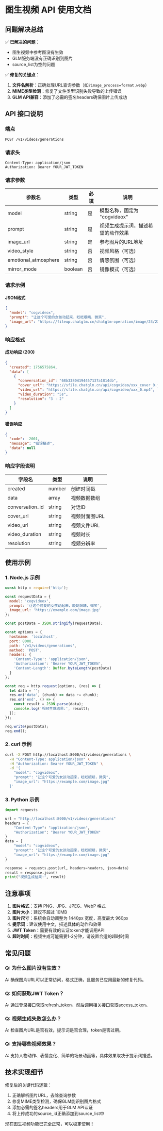 # 图生视频 API 使用文档

## 问题解决总结

✅ **已解决的问题**：
- 图生视频中参考图没有生效
- GLM服务端没有正确识别到图片
- source_list为空的问题

✅ **修复的关键点**：
1. **文件名解析**：正确处理URL查询参数（如`?image_process=format,webp`）
2. **MIME类型检测**：修复了文件类型识别失败导致的上传错误
3. **GLM API兼容**：添加了必需的签名headers确保图片上传成功

## API 接口说明

### 端点
```
POST /v1/videos/generations
```

### 请求头
```
Content-Type: application/json
Authorization: Bearer YOUR_JWT_TOKEN
```

### 请求参数

| 参数名 | 类型 | 必填 | 说明 |
|--------|------|------|------|
| model | string | 是 | 模型名称，固定为 "cogvideox" |
| prompt | string | 是 | 视频生成提示词，描述希望的动作效果 |
| image_url | string | 是 | 参考图片的URL地址 |
| video_style | string | 否 | 视频风格（可选） |
| emotional_atmosphere | string | 否 | 情感氛围（可选） |
| mirror_mode | boolean | 否 | 镜像模式（可选） |

### 请求示例

#### JSON格式
```json
{
  "model": "cogvideox",
  "prompt": "让这个可爱的女孩动起来，眨眨眼睛，微笑",
  "image_url": "https://fileup.chatglm.cn/chatglm-operation/image/23/2301478ca0.png?image_process=format,webp"
}
```

### 响应格式

#### 成功响应 (200)
```json
{
  "created": 1756575864,
  "data": [
    {
      "conversation_id": "68b33804194457137a1814db",
      "cover_url": "https://sfile.chatglm.cn/api/cogvideo/xxx_cover_0.jpeg",
      "video_url": "https://sfile.chatglm.cn/api/cogvideo/xxx_0.mp4",
      "video_duration": "5s",
      "resolution": "3 : 2"
    }
  ]
}
```

#### 错误响应
```json
{
  "code": -2001,
  "message": "错误描述",
  "data": null
}
```

### 响应字段说明

| 字段名 | 类型 | 说明 |
|--------|------|------|
| created | number | 创建时间戳 |
| data | array | 视频数据数组 |
| conversation_id | string | 对话ID |
| cover_url | string | 视频封面图URL |
| video_url | string | 视频文件URL |
| video_duration | string | 视频时长 |
| resolution | string | 视频分辨率 |

## 使用示例

### 1. Node.js 示例
```javascript
const http = require('http');

const requestData = {
  model: 'cogvideox',
  prompt: '让这个可爱的女孩动起来，眨眨眼睛，微笑',
  image_url: 'https://example.com/image.jpg'
};

const postData = JSON.stringify(requestData);

const options = {
  hostname: 'localhost',
  port: 8000,
  path: '/v1/videos/generations',
  method: 'POST',
  headers: {
    'Content-Type': 'application/json',
    'Authorization': 'Bearer YOUR_JWT_TOKEN',
    'Content-Length': Buffer.byteLength(postData)
  }
};

const req = http.request(options, (res) => {
  let data = '';
  res.on('data', (chunk) => data += chunk);
  res.on('end', () => {
    const result = JSON.parse(data);
    console.log('视频生成结果:', result);
  });
});

req.write(postData);
req.end();
```

### 2. curl 示例
```bash
curl -X POST http://localhost:8000/v1/videos/generations \
  -H "Content-Type: application/json" \
  -H "Authorization: Bearer YOUR_JWT_TOKEN" \
  -d '{
    "model": "cogvideox",
    "prompt": "让这个可爱的女孩动起来，眨眨眼睛，微笑",
    "image_url": "https://example.com/image.jpg"
  }'
```

### 3. Python 示例
```python
import requests

url = "http://localhost:8000/v1/videos/generations"
headers = {
    "Content-Type": "application/json",
    "Authorization": "Bearer YOUR_JWT_TOKEN"
}
data = {
    "model": "cogvideox",
    "prompt": "让这个可爱的女孩动起来，眨眨眼睛，微笑",
    "image_url": "https://example.com/image.jpg"
}

response = requests.post(url, headers=headers, json=data)
result = response.json()
print("视频生成结果:", result)
```

## 注意事项

1. **图片格式**：支持 PNG、JPG、JPEG、WebP 格式
2. **图片大小**：建议不超过 10MB
3. **图片尺寸**：系统会自动调整为 1440px 宽度，高度最大 960px
4. **提示词**：建议使用中文，描述具体的动作和效果
5. **JWT Token**：需要有效的认证token才能调用API
6. **超时时间**：视频生成可能需要1-2分钟，请设置合适的超时时间

## 常见问题

### Q: 为什么图片没有生效？
A: 确保图片URL可以正常访问，格式正确，且服务已应用最新的修复代码。

### Q: 如何获取JWT Token？
A: 通过登录接口获取refresh_token，然后调用相关接口获取access_token。

### Q: 视频生成失败怎么办？
A: 检查图片URL是否有效，提示词是否合理，token是否过期。

### Q: 支持哪些视频效果？
A: 支持人物动作、表情变化、简单的场景动画等，具体效果取决于提示词描述。

## 技术实现细节

修复后的关键代码逻辑：
1. 正确解析图片URL，去除查询参数
2. 修复MIME类型检测，确保GLM能识别图片格式
3. 添加必需的签名headers用于GLM API认证
4. 将上传成功的source_id正确添加到source_list中

现在图生视频功能已完全正常，可以稳定使用！